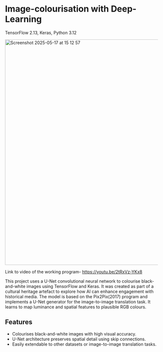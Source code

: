 # Image-colourisation with Deep-Learning

TensorFlow 2.13, Keras, Python 3.12

<img width="744" alt="Screenshot 2025-05-17 at 15 12 57" src="https://github.com/user-attachments/assets/57b758b7-1a24-495b-9ec1-2a3f7aad7457" />


Link to video of the working program-
https://youtu.be/2tRxVz-YKx8

This project uses a U-Net convolutional neural network to colourise black-and-white images using TensorFlow and Keras. It was created as part of a cultural heritage artefact to explore how AI can enhance engagement with historical media. The model is based on the Pix2Pix(2017) program and implements a U-Net generator for the image-to-image translation task. It learns to map luminance and spatial features to plausible RGB colours.

## Features
- Colourises black-and-white images with high visual accuracy.
- U-Net architecture preserves spatial detail using skip connections.
- Easily extendable to other datasets or image-to-image translation tasks.
